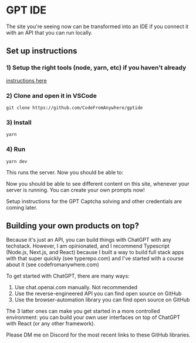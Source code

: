 # GPT IDE

The site you're seeing now can be transformed into an IDE if you connect it with an API that you can run locally.

## Set up instructions

### 1) Setup the right tools (node, yarn, etc) if you haven't already

[instructions here](https://codefromanywhere.com/docs/course/getting-started/installation-instructions)

### 2) Clone and open it in VSCode

```
git clone https://github.com/CodeFromAnywhere/gptide
```

### 3) Install

```
yarn
```

### 4) Run

```
yarn dev
```

This runs the server. Now you should be able to:

Now you should be able to see different content on this site, whenever your server is running. You can create your own prompts now!

Setup instructions for the GPT Captcha solving and other credentials are coming later.

## Building your own products on top?

Because it's just an API, you can build things with ChatGPT with any techstack. However, I am opinionated, and I recommend Typescript (Node.js, Next.js, and React) because I built a way to build full stack apps with that super quickly (see typerepo.com) and I've started with a course about it (see codefromanywhere.com)

To get started with ChatGPT, there are many ways:

1. Use chat.openai.com manually. Not recommended
2. Use the reverse-engineered API you can find open source on GitHub
3. Use the browser-automation library you can find open source on GitHub

The 3 latter ones can make you get started in a more controlled environment: you can build your own user interfaces on top of ChatGPT with React (or any other framework).

Please DM me on Discord for the most recent links to these GitHub libraries.
